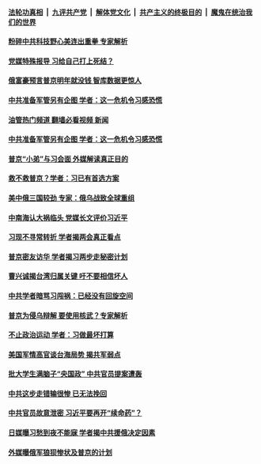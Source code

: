 ####  [法轮功真相](../../../../basic/blob/master/README.md?t=03042012) &nbsp;|&nbsp; [九评共产党](../../../../9ping.md/blob/master/README.md?t=03042012) &nbsp;|&nbsp; [解体党文化](../../../../jtdwh.md/blob/master/README.md?t=03042012)  &nbsp;|&nbsp; [共产主义的终极目的](../../../../gczydzjmd.md/blob/master/README.md?t=03042012) &nbsp;|&nbsp; [魔鬼在统治我们的世界](../../../../mgztzwmdsj.md/blob/master/README.md?t=03042012) 

#### [粉碎中共科技野心美连出重拳 专家解析](../pages/soh186/700988.md?t=03042012) 
#### [党媒特殊报导 习给自己打上死结？](../pages/soh186/700856.md?t=03042012) 
#### [俄富豪预言普京明年就没钱 智库数据更惊人](../pages/soh186/700859.md?t=03042012) 
#### [中共准备军管另有企图 学者：这一危机令习感恐慌](../pages/soh186/700526.md?t=03042012) 
#### [油管热门频道 翻墙必看视频 新闻](http://129.146.143.75:81/youtube.html?03042012)
#### [中共准备军管另有企图 学者：这一危机令习感恐慌](../pages/soh186/700526.md?t=03042012) 
#### [普京“小弟”与习会面 外媒解读真正目的](../pages/soh186/700529.md?t=03042012) 
#### [救不救普京？学者：习已有首选方案](../pages/soh186/700337.md?t=03042012) 
#### [美中俄三国较劲 专家：俄乌战致全球重组](../pages/soh186/700343.md?t=03042012) 
#### [中南海认大祸临头 党媒长文评价习近平](../pages/soh186/700229.md?t=03042012) 
#### [习现不寻常转折 学者揭两会真正看点](../pages/soh186/699983.md?t=03042012) 
#### [普京密友访华 学者揭习两步走秘密计划](../pages/soh186/699845.md?t=03042012) 
#### [曹兴诚揭台湾归属关键 吁不要相信坏人](../pages/soh186/699857.md?t=03042012) 
#### [中共学者暗骂习闯祸：已经没有回旋空间](../pages/soh186/699680.md?t=03042012) 
#### [普京为侵乌辩解 要使用核武？专家解析](../pages/soh186/699683.md?t=03042012) 
#### [不止政治运动 学者：习做最坏打算](../pages/soh186/699581.md?t=03042012) 
#### [美国军情高官谈台海局势 揭共军弱点](../pages/soh186/699584.md?t=03042012) 
#### [批大学生满脑子“央国政” 中共官员提案遭轰](../pages/soh186/699587.md?t=03042012) 
#### [中共这步走错输很惨 已无法挽回](../pages/soh186/699446.md?t=03042012) 
#### [中共官员故意泄密 习近平要再开“续命药”？](../pages/soh186/699311.md?t=03042012) 
#### [日媒曝习愁到夜不能寐 学者揭中共援俄决定因素](../pages/soh186/699221.md?t=03042012) 
#### [外媒曝俄军狼狈惨状及普京的计划](../pages/soh186/699224.md?t=03042012) 
<img src='http://gfw-breaker.win/goodnews/indexes/soh186.md' width='0px' height='0px'/>
